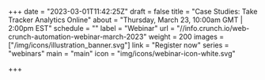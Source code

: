 +++
date = "2023-03-01T11:42:25Z"
draft = false
title = "Case Studies:  Take Tracker Analytics Online"
about = "Thursday, March 23, 10:00am GMT | 2:00pm EST"
schedule = ""
label = "Webinar"
url = "//info.crunch.io/web-crunch-automation-webinar-march-2023"
weight = 200
images = ["/img/icons/illustration_banner.svg"]
link = "Register now"
series = "webinars"
main = "main"
icon = "img/icons/webinar-icon-white.svg"

+++
